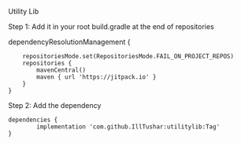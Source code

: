 Utility Lib

Step 1: Add it in your root build.gradle at the end of repositories

dependencyResolutionManagement {

		repositoriesMode.set(RepositoriesMode.FAIL_ON_PROJECT_REPOS)
		repositories {
			mavenCentral()
			maven { url 'https://jitpack.io' }
		}
	}

 Step 2: Add the dependency

 	dependencies {
	        implementation 'com.github.IllTushar:utilitylib:Tag'
	}
